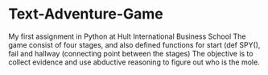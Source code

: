 # Text-Adventure-Game
My first assignment in Python at Hult International Business School
The game consist of four stages, and also defined functions for start (def SPY(),
fail and hallway (connecting point between the stages)
The objective is to collect evidence and use abductive reasoning 
to figure out who is the mole.
